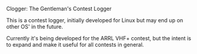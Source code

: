Clogger: The Gentleman's Contest Logger

This is a contest logger, initially developed for Linux
but may end up on other OS' in the future.

Currently it's being developed for the ARRL VHF+ contest,
but the intent is to expand and make it useful for all
contests in general.
